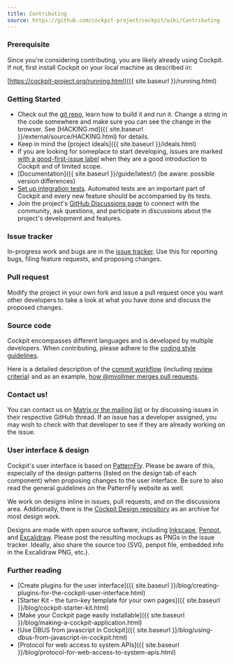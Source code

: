 ```yaml
---
title: Contributing
source: https://github.com/cockpit-project/cockpit/wiki/Contributing
---
```


### Prerequisite

Since you're considering contributing, you are likely already using Cockpit. If not, first install Cockpit on your local machine as described in:

[https://cockpit-project.org/running.html]({{ site.baseurl }}/running.html)

### Getting Started
 * Check out the [git repo](https://github.com/cockpit-project/cockpit), learn how to build it and run it. Change a string in the code somewhere and make sure you can see the change in the browser. See [HACKING.md]({{ site.baseurl }}/external/source/HACKING.html) for details.
 * Keep in mind the [project ideals]({{ site.baseurl }}/ideals.html)
 * If you are looking for someplace to start developing, issues are marked [with a good-first-issue label](https://github.com/cockpit-project/cockpit/issues?q=is%3Aopen+is%3Aissue+label%3Agood-first-issue) when they are a good introduction to Cockpit and of limited scope.
 * [Documentation]({{ site.baseurl }}/guide/latest/) (be aware: possible version differences)
 * [Set up integration tests](https://github.com/cockpit-project/cockpit/blob/master/test/README.md). Automated tests are an important part of Cockpit and every new feature should be accompanied by its tests.
 * Join the project's [GitHub Discussions page](https://github.com/cockpit-project/cockpit/discussions) to connect with the community, ask questions, and participate in discussions about the project's development and features.

### Issue tracker

In-progress work and bugs are in the [issue tracker](https://github.com/cockpit-project/cockpit/issues). Use this for reporting bugs, filing feature requests, and proposing changes.

### Pull request

Modify the project in your own fork and issue a pull request once you want other developers to take a look at what you have done and discuss the proposed changes.

### Source code
Cockpit encompasses different languages and is developed by multiple developers. When contributing, please adhere to the [coding style guidelines](Cockpit-Coding-Guidelines).

Here is a detailed description of the [commit workflow](Workflow) (including [review criteria](/external/wiki/Workflow#review-criteria)) and as an example, [how @mvollmer merges pull requests](https://github.com/cockpit-project/cockpit/wiki/How-@mvollmer-merges-pull-requests).

### Contact us!

You can contact us on [Matrix or the mailing list](https://github.com/cockpit-project/cockpit/wiki/About) or by discussing issues in their respective GitHub thread. If an issue has a developer assigned, you may wish to check with that developer to see if they are already working on the issue.

### User interface & design
Cockpit's user interface is based on [PatternFly](https://patternfly.org/). Please be aware of this, especially of the design patterns (listed on the design tab of each component) when proposing changes to the user interface. Be sure to also read the general guidelines on the PatternFly website as well.

We work on designs inline in issues, pull requests, and on the discussions area. Additionally, there is the [Cockpit Design repository](https://github.com/cockpit-project/cockpit-design) as an archive for most design work.

Designs are made with open source software, including [Inkscape](https://inkscape.org/), [Penpot](https://penpot.app/), and [Excalidraw](https://excalidraw.com/). Please post the resulting mockups as PNGs in the issue tracker. Ideally, also share the source too (SVG, penpot file, embedded info in the Excalidraw PNG, etc.).

### Further reading
 * [Create plugins for the user interface]({{ site.baseurl }}/blog/creating-plugins-for-the-cockpit-user-interface.html)
 * [Starter Kit - the turn-key template for your own pages]({{ site.baseurl }}/blog/cockpit-starter-kit.html)
 * [Make your Cockpit page easily installable]({{ site.baseurl }}/blog/making-a-cockpit-application.html)
 * [Use DBUS from javascript in Cockpit]({{ site.baseurl }}/blog/using-dbus-from-javascript-in-cockpit.html)
 * [Protocol for web access to system APIs]({{ site.baseurl }}/blog/protocol-for-web-access-to-system-apis.html)